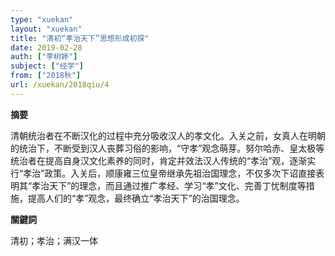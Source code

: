 ```yaml
---
type: "xuekan"
layout: "xuekan"
title: "清初“孝治天下”思想形成初探"
date: 2019-02-28
auth: ["李树婷"]
subject: ["经学"]
from: ["2018秋"]
url: /xuekan/2018qiu/4
---
```


**摘要**      

清朝统治者在不断汉化的过程中充分吸收汉人的孝文化。入关之前，女真人在明朝的统治下，不断受到汉人丧葬习俗的影响，“守孝”观念萌芽。努尔哈赤、皇太极等统治者在提高自身汉文化素养的同时，肯定并效法汉人传统的“孝治”观，逐渐实行“孝治”政策。入关后，顺康雍三位皇帝继承先祖治国理念，不仅多次下诏直接表明其“孝治天下”的理念，而且通过推广<v>孝经</v>、学习“孝”文化、完善丁忧制度等措施，提高人们的“孝”观念，最终确立“孝治天下”的治国理念。

**關鍵詞**

清初；孝治；满汉一体
